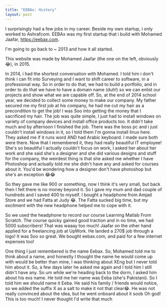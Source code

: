 ```yaml
---
title: "EEBAx: History"
layout: post
---
```


I surprisingly had a few jobs in my career. Beside my own startup, i only worked to Ashrafcom. EEBAx was my first startup that i build with Mohamed Jaafar, https://eebax.com.


I'm going to go back to ~ 2013 and how it all started.

This website was made by Mohamed Jaafar (the one on the left, obviously 😂), in 2015.

In 2014, i had the shortest conversation with Mohamed. I told him i don't think i can fit into Surveying and I want to shift career to software, in a professional way. So in order to do that, we had to build a portfolio, and in order to do that we have to have a domain name (duh!) so we can enlist our projects and show what we are capable off. So, at the end of 2014 school year, we decided to collect some money to make our company. 
My father secured me my first job at his company, he had me cut my hair as a precondition to get the job! I was Soo into getting the money that I sacrificed my hair. The job was quite simple, I just had to install windows on variety of company devices and install office products too. It didn't take much and by afternoon I finished the job. There was the boss pc and i just couldn't install windows in it, so I told them I'm gonna install linux here. They asked me if it runs word AND had Arabic keyboard. I made sure both were there. Now that I remembered it, they had really beautiful IT employee! She's so beautiful I actually couldn't focus on work, I asked her about her work and she said she's a designer and she did various designs and stuff for the company, the weirdest thing is that she asked me whether I have Photoshop and actually told me she didn't have any and asked for courses about it. You'd be wondering how a designer don't have photoshop but she's an exception 😂😂

So they gave me like 900 or something, now I think it's very small, but back then I felt there is no money beyond it. So I gave my mum and dad couple of hundreds and I saved 400 to myself. I bought a headphone from Amjad Store and we had Fatta at Judy 😂. The Fatta sucked big time, but my excitment with the new headphone helped me to cope with it.

So we used the headphone to record our course Learning Matlab From Scratch. The course quicky gained good traction and in no time, we had 5000 subscribers! That was waaay too much!
Jaafar on the other hand applied for a freelancing job at UpWork. He landed a 270$ job through a logo! It was Soo so great. We bought eebax.com, and paid for a few internet expenses too! 

One thing I just remembered is the name Eebax. So, Mohamed told me to think about a name, and honestly I thought the name he would come up with would be better than mine, I was thinking about XEng but I never told him about it. So, a few days later he asked me again and I told him I still didn't have any. So um while we're heading back to the dorm, I asked him about his exs name. He told me her name was Eeba (she's Pakistani). So I told him we should name it Eeba. He said his family / friends would notice, so we added the suffix X as a salt to make it not that clear:joy:. He was not really convinced about the idea, but he went onboard about it soob
Oh god! This is too much! I never thought I'd write that much
